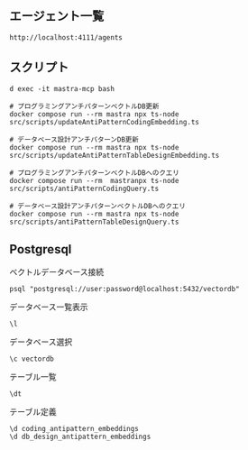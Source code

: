 ## エージェント一覧

```
http://localhost:4111/agents
```

## スクリプト

```
d exec -it mastra-mcp bash

# プログラミングアンチパターンベクトルDB更新
docker compose run --rm mastra npx ts-node src/scripts/updateAntiPatternCodingEmbedding.ts

# データベース設計アンチパターンDB更新
docker compose run --rm mastra npx ts-node src/scripts/updateAntiPatternTableDesignEmbedding.ts

# プログラミングアンチパターンベクトルDBへのクエリ
docker compose run --rm  mastranpx ts-node src/scripts/antiPatternCodingQuery.ts

# データベース設計アンチパターンベクトルDBへのクエリ
docker compose run --rm mastra npx ts-node src/scripts/antiPatternTableDesignQuery.ts
```

## Postgresql

ベクトルデータベース接続
```
psql "postgresql://user:password@localhost:5432/vectordb"
```

データベース一覧表示

```
\l
```

データベース選択

```
\c vectordb
```

テーブル一覧

```
\dt
```

テーブル定義

```
\d coding_antipattern_embeddings
\d db_design_antipattern_embeddings
```
